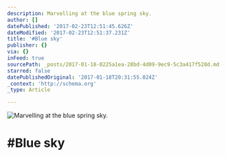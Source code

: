 ```yaml
---
description: Marvelling at the blue spring sky.
author: []
datePublished: '2017-02-23T12:51:45.626Z'
dateModified: '2017-02-23T12:51:37.231Z'
title: '#Blue sky'
publisher: {}
via: {}
inFeed: true
sourcePath: _posts/2017-01-18-0225a1ea-28bd-4d09-9ec9-5c3a417f528d.md
starred: false
datePublishedOriginal: '2017-01-18T20:31:55.024Z'
_context: 'http://schema.org'
_type: Article

---
```

![Marvelling at the blue spring sky.](https://the-grid-user-content.s3-us-west-2.amazonaws.com/8923aead-0a8b-425e-9deb-04a34ef40cf7.jpg)

# \#Blue sky